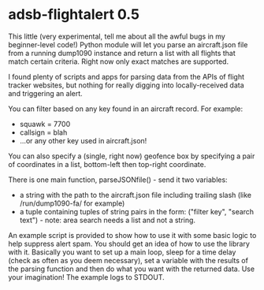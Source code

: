 # adsb-flightalert 0.5

This little (very experimental, tell me about all the awful bugs 
in my beginner-level code!) Python module will let you parse an 
aircraft.json file from a running dump1090 instance and return a 
list with all flights that match certain criteria. Right now only 
exact matches are supported.

I found plenty of scripts and apps for parsing data from the APIs 
of flight tracker websites, but nothing for really digging into 
locally-received data and triggering an alert.

You can filter based on any key found in an aircraft record. For 
example:

* squawk = 7700
* callsign = blah
* ...or any other key used in aircraft.json!

You can also specify a (single, right now) geofence box by 
specifying a pair of coordinates in a list, bottom-left then 
top-right coordinate.

There is one main function, parseJSONfile() - send it two 
variables:

* a string with the path to the aircraft.json file including trailing slash 
(like /run/dump1090-fa/ for example)
* a tuple containing tuples of string pairs in the form: ("filter 
key", "search text") - note: area search needs a list and not a string.

An example script is provided to show how to use it with some 
basic logic to help suppress alert spam. You should get an idea 
of how to use the library with it. Basically you want to set up 
a main loop, sleep for a time delay (check as often as you deem 
necessary), set a variable with the results of the parsing 
function and then do what you want with the returned data. Use 
your imagination! The example logs to STDOUT.
